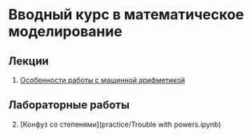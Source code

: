 # Вводный курс в математическое моделирование

## Лекции

1. [Особенности работы с машинной арифметикой](theory/numbers.md)

## Лабораторные работы

2. [Конфуз со степенями](practice/Trouble with powers.ipynb)